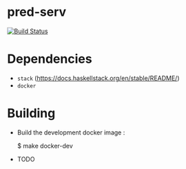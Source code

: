 # pred-serv

[![Build Status](https://travis-ci.org/ocramz/pred-serv.png)](https://travis-ci.org/ocramz/pred-serv)

# Dependencies

* `stack` (https://docs.haskellstack.org/en/stable/README/)
* `docker`

# Building

* Build the development docker image :


     $ make docker-dev


* TODO
